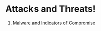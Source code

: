 # Attacks and Threats!
1. [Malware and Indicators of Compromise](https://github.com/EthanC2/code-club/blob/main/notes/certifications/security%2B/module1-attacks-and-threats/malware-and-ioc.md)
